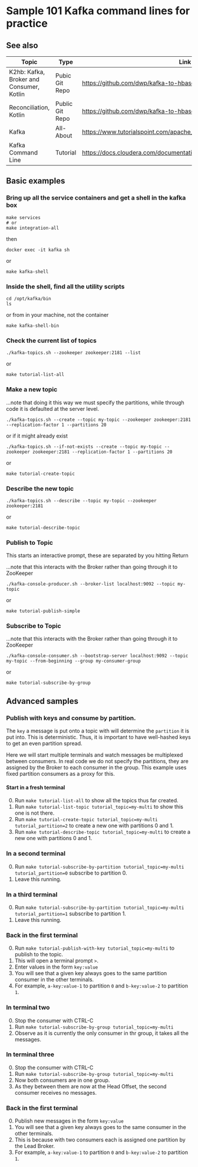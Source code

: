 # Sample 101 Kafka command lines for practice

## See also

| **Topic** | **Type** | **Link to Document** |
| --------- | -------- | -------------------- |
| K2hb: Kafka, Broker and Consumer, Kotlin | Pubic Git Repo | https://github.com/dwp/kafka-to-hbase.git  | 
| Reconciliation, Kotlin | Public Git Repo | https://github.com/dwp/kafka-to-hbase-reconciliation.git  | 
| Kafka | All-About | https://www.tutorialspoint.com/apache_kafka/apache_kafka_fundamentals.htm  | 
| Kafka Command Line | Tutorial | https://docs.cloudera.com/documentation/kafka/latest/topics/kafka_command_line.html  | 

## Basic examples

### Bring up all the service containers and get a shell in the kafka box

   ```shell script
   make services
   # or
   make integration-all
   ```

then 

   ```shell script
   docker exec -it kafka sh
   ```
or
   ```shell script
   make kafka-shell
   ```

### Inside the shell, find all the utility scripts

   ```shell script
   cd /opt/kafka/bin
   ls
   ```

or from in your machine, not the container
   ```shell script
   make kafka-shell-bin
   ```

### Check the current list of topics

   ```shell script
   ./kafka-topics.sh --zookeeper zookeeper:2181 --list
   ```
or
   ```shell script
   make tutorial-list-all
   ```

### Make a new topic

...note that doing it this way we must specify the partitions, while through code it is defaulted at the server level.

   ```shell script
   ./kafka-topics.sh --create --topic my-topic --zookeeper zookeeper:2181 --replication-factor 1 --partitions 20
   ```

or if it might already exist

   ```shell script
   ./kafka-topics.sh --if-not-exists --create --topic my-topic --zookeeper zookeeper:2181 --replication-factor 1 --partitions 20
   ```
or
   ```shell script
   make tutorial-create-topic
   ```

### Describe the new topic

   ```shell script
   ./kafka-topics.sh --describe --topic my-topic --zookeeper zookeeper:2181
   ```
or
   ```shell script
   make tutorial-describe-topic
   ```

### Publish to Topic 

This starts an interactive prompt, these are separated by you hitting Return

...note that this interacts with the Broker rather than going through it to ZooKeeper

   ```shell script
   ./kafka-console-producer.sh --broker-list localhost:9092 --topic my-topic
   ```
or
   ```shell script
   make tutorial-publish-simple
   ```

### Subscribe to Topic

...note that this interacts with the Broker rather than going through it to ZooKeeper

   ```shell script
   ./kafka-console-consumer.sh --bootstrap-server localhost:9092 --topic my-topic --from-beginning --group my-consumer-group
   ```
or
   ```shell script
   make tutorial-subscribe-by-group
   ```


## Advanced samples

### Publish with keys and consume by partition.

The `key` a message is put onto a topic with will determine the `partition` it is put into. This is deterministic. 
Thus, it is important to have well-hashed keys to get an even partition spread.

Here we will start multiple terminals and watch messages be multiplexed between consumers. 
In real code we do not specify the partitions, they are assigned by the Broker to each consumer in the group.
This example uses fixed partition consumers as a proxy for this.

#### Start in a fresh terminal

0. Run `make tutorial-list-all` to show all the topics thus far created.
0. Run `make tutorial-list-topic tutorial_topic=my-multi` to show this one is not there.
0. Run `make tutorial-create-topic tutorial_topic=my-multi tutorial_partition=2` to create a new one with partitions 0 and 1.
0. Run `make tutorial-describe-topic tutorial_topic=my-multi` to create a new one with partitions 0 and 1.

### In a second terminal

0. Run `make tutorial-subscribe-by-partition tutorial_topic=my-multi tutorial_partition=0` subscribe to partition 0.
0. Leave this running.

### In a third terminal

0. Run `make tutorial-subscribe-by-partition tutorial_topic=my-multi tutorial_partition=1` subscribe to partition 1.
0. Leave this running.

### Back in the first terminal

0. Run `make tutorial-publish-with-key tutorial_topic=my-multi` to publish to the topic.
0. This will open a terminal prompt `>`.
0. Enter values in the form `key:value`
0. You will see that a given key always goes to the same partition consumer in the other terminals.
0. For example, `a-key:value-1` to partition `0` and `b-key:value-2` to partition `1`.

### In terminal two

0. Stop the consumer with CTRL-C
0. Run `make tutorial-subscribe-by-group tutorial_topic=my-multi`
0. Observe as it is currently the only consumer in thr group, it takes all the messages.

### In terminal three

0. Stop the consumer with CTRL-C
0. Run `make tutorial-subscribe-by-group tutorial_topic=my-multi`
0. Now both consumers are in one group.
0. As they between them are now at the Head Offset, the second consumer receives no messages.

### Back in the first terminal

0. Publish new messages in the form `key:value`
0. You will see that a given key always goes to the same consumer in the other terminals.
0. This is because with two consumers each is assigned one partition by the Lead Broker.
0. For example, `a-key:value-1` to partition `0` and `b-key:value-2` to partition `1`.
